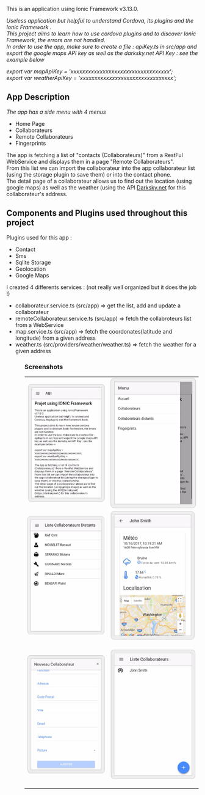This is an application using Ionic Framework v3.13.0.

*Useless application but helpful to understand Cordova, its plugins and the Ionic Framework .*<br>
*This project aims to learn how to use cordova plugins and to discover Ionic Framework, the errors are not handled.*<br>
*In order to use the app, make sure to create a file : apiKey.ts in src/app and export the google maps API key as well as the darksky.net API Key : see the example below*<br>

 *export var mapApiKey = 'xxxxxxxxxxxxxxxxxxxxxxxxxxxxxxxxxx';<br>
export var weatherApiKey = 'xxxxxxxxxxxxxxxxxxxxxxxxxxxxxxxx';*

## App Description

*The app has a side menu with 4 menus*<br>
<ul>
  <li>Home Page</li>
  <li>Collaborateurs</li>
  <li>Remote Collaborateurs</li>
  <li>Fingerprints</li>
</ul>

The app is fetching a list of "contacts (Collaborateurs)" from a RestFul WebService and displays them in a page "Remote Collaborateurs".<br>
From this list we can import the collaborateur into the app collaborateur list (using the storage plugin to save them) or into the contact phone.<br>
The detail page of a collaborateur allows us to find out the location (using google maps) as well as the weather (using the API [Darksky.net](https://darksky.net/) for this collaborateur's address.


## Components and Plugins used throughout this project

Plugins used for this app : <br>
<ul>
  <li>Contact</li>
  <li>Sms</li>
  <li>Sqlite Storage</li>
  <li>Geolocation</li>
  <li>Google Maps</li>
</ul>

I created 4 differents services : (not really well organized but it does the job !)
<ul>
  <li>collaborateur.service.ts (src/app) => get the list, add and update a collaborateur</li>
  <li>remoteCollaborateur.service.ts (src/app) => fetch the collabroteurs list from a WebService</li>
  <li>map.service.ts (src/app) => fetch the coordonates(latitude and longitude) from a given address</li>
  <li>weather.ts (src/providers/weather/weather.ts) => fetch the weather for a given address</li>
<ul>
  


<h3>Screenshots</h3>
<table>
  <tr>
    <td>
      <img src="/screenshot/accueil.PNG" width="400">
    </td>
    <td>
      <img src="/screenshot/menu.PNG" width="400">
    </td>
  </tr>
    <tr>
    <td>
      <img src="/screenshot/collaboList.PNG" width="400">
    </td>
    <td>
      <img src="/screenshot/detail.PNG" width="400">
    </td>
  </tr>
        <tr>
    <td>
      <img src="/screenshot/newCollabo.PNG" width="400">
    </td>
    <td>
      <img src="/screenshot/collabo.PNG" width="400">
    </td>
  </tr>

  </table>



